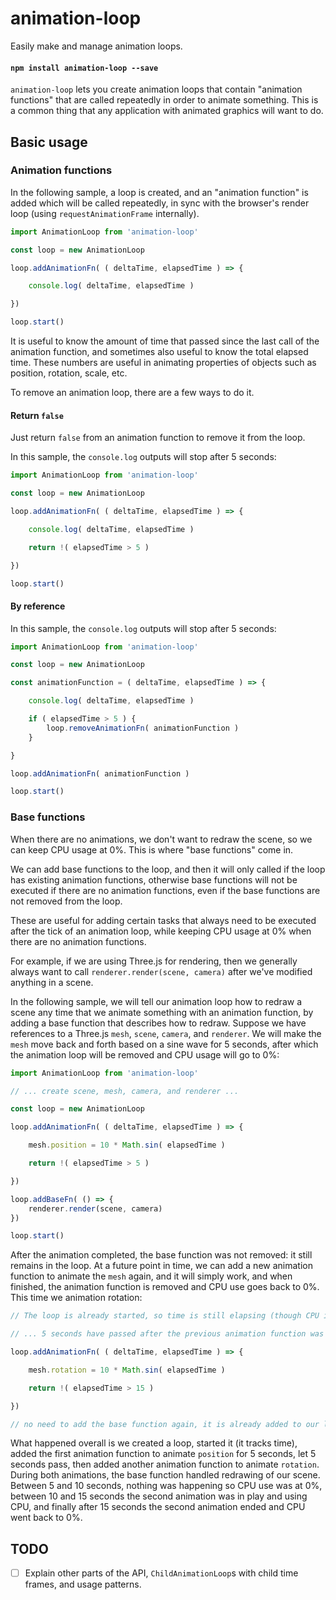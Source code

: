 
animation-loop
==============

Easily make and manage animation loops.

#### `npm install animation-loop --save`

`animation-loop` lets you create animation loops that contain "animation
functions" that are called repeatedly in order to animate something. This is a
common thing that any application with animated graphics will want to do.

Basic usage
-----------

### Animation functions

In the following sample, a loop is created, and an "animation function" is
added which will be called repeatedly, in sync with the browser's render loop
(using `requestAnimationFrame` internally).

```js
import AnimationLoop from 'animation-loop'

const loop = new AnimationLoop

loop.addAnimationFn( ( deltaTime, elapsedTime ) => {

    console.log( deltaTime, elapsedTime )

})

loop.start()
```

It is useful to know the amount of time that passed since the last call of the
animation function, and sometimes also useful to know the total elapsed time.
These numbers are useful in animating properties of objects such as position,
rotation, scale, etc.

To remove an animation loop, there are a few ways to do it.

#### Return `false`

Just return `false` from an animation function to remove it from the loop.

In this sample, the `console.log` outputs will stop after 5 seconds:

```js
import AnimationLoop from 'animation-loop'

const loop = new AnimationLoop

loop.addAnimationFn( ( deltaTime, elapsedTime ) => {

    console.log( deltaTime, elapsedTime )

    return !( elapsedTime > 5 )

})

loop.start()
```

#### By reference

In this sample, the `console.log` outputs will stop after 5 seconds:

```js
import AnimationLoop from 'animation-loop'

const loop = new AnimationLoop

const animationFunction = ( deltaTime, elapsedTime ) => {

    console.log( deltaTime, elapsedTime )

    if ( elapsedTime > 5 ) {
        loop.removeAnimationFn( animationFunction )
    }

}

loop.addAnimationFn( animationFunction )

loop.start()
```

### Base functions

When there are no animations, we don't want to redraw the scene, so we can keep
CPU usage at 0%. This is where "base functions" come in.

We can add base functions to the loop, and then it will only called if the loop
has existing animation functions, otherwise base functions will not be executed
if there are no animation functions, even if the base functions are not removed
from the loop.

These are useful for adding certain tasks that always need to be executed after
the tick of an animation loop, while keeping CPU usage at 0% when there are no
animation functions.

For example, if we are using Three.js for rendering, then we generally always
want to call `renderer.render(scene, camera)` after we've modified anything in
a scene.

In the following sample, we will tell our animation loop how to redraw a scene
any time that we animate something with an animation function, by adding a base
function that describes how to redraw. Suppose we have references to a Three.js
`mesh`, `scene`, `camera`, and `renderer`. We will make the `mesh` move back
and forth based on a sine wave for 5 seconds, after which the animation loop
will be removed and CPU usage will go to 0%:

```js
import AnimationLoop from 'animation-loop'

// ... create scene, mesh, camera, and renderer ...

const loop = new AnimationLoop

loop.addAnimationFn( ( deltaTime, elapsedTime ) => {

    mesh.position = 10 * Math.sin( elapsedTime )

    return !( elapsedTime > 5 )

})

loop.addBaseFn( () => {
    renderer.render(scene, camera)
})

loop.start()
```

After the animation completed, the base function was not removed: it still
remains in the loop. At a future point in time, we can add a new animation
function to animate the `mesh` again, and it will simply work, and when
finished, the animation function is removed and CPU use goes back to 0%. This
time we animation rotation:

```js
// The loop is already started, so time is still elapsing (though CPU is still at 0% use)

// ... 5 seconds have passed after the previous animation function was removed ...

loop.addAnimationFn( ( deltaTime, elapsedTime ) => {

    mesh.rotation = 10 * Math.sin( elapsedTime )

    return !( elapsedTime > 15 )

})

// no need to add the base function again, it is already added to our loop.
```

What happened overall is we created a loop, started it (it tracks time), added
the first animation function to animate `position` for 5 seconds, let 5 seconds
pass, then added another animation function to animate `rotation`. During both
animations, the base function handled redrawing of our scene. Between 5 and 10
seconds, nothing was happening so CPU use was at 0%, between 10 and 15 seconds
the second animation was in play and using CPU, and finally after 15 seconds
the second animation ended and CPU went back to 0%.

TODO
----

- [ ] Explain other parts of the API, `ChildAnimationLoop`s with child time
  frames, and usage patterns.
